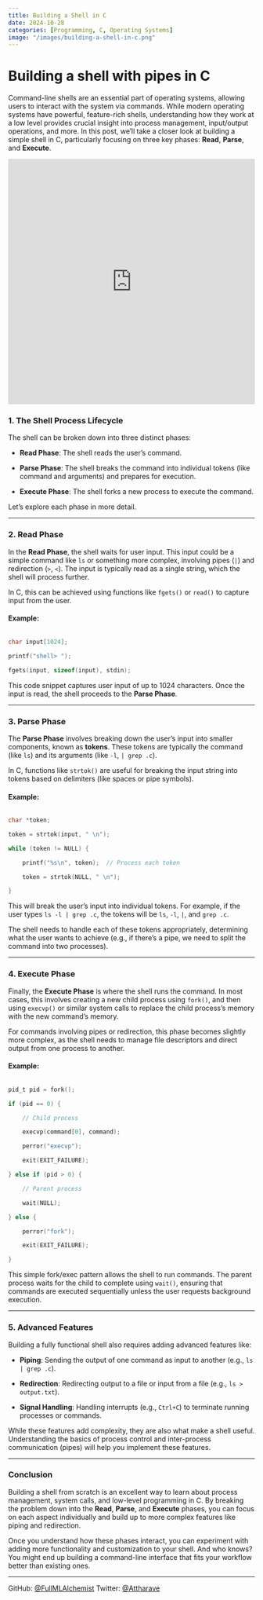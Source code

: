 ```yaml
---
title: Building a Shell in C
date: 2024-10-28
categories: [Programming, C, Operating Systems]
image: "/images/building-a-shell-in-c.png"
---
```


# Building a shell with pipes in C 

Command-line shells are an essential part of operating systems, allowing users to interact with the system via commands. While modern operating systems have powerful, feature-rich shells, understanding how they work at a low level provides crucial insight into process management, input/output operations, and more. In this post, we’ll take a closer look at building a simple shell in C, particularly focusing on three key phases: **Read**, **Parse**, and **Execute**.

<div class="video-container">
  <iframe
    width="100%"
    height="500"
    src="https://www.youtube.com/embed/2J7g3KcZJ3I"
    title="Building a Simple Shell in C"
    frameborder="0"
    allow="accelerometer; autoplay; clipboard-write; encrypted-media; gyroscope; picture-in-picture"
    allowfullscreen>
  </iframe>
</div>

### 1. The Shell Process Lifecycle

The shell can be broken down into three distinct phases:

- **Read Phase**: The shell reads the user’s command.

- **Parse Phase**: The shell breaks the command into individual tokens (like command and arguments) and prepares for execution.

- **Execute Phase**: The shell forks a new process to execute the command.

Let’s explore each phase in more detail.

-----------
### 2. **Read Phase**

In the **Read Phase**, the shell waits for user input. This input could be a simple command like `ls` or something more complex, involving pipes (`|`) and redirection (`>`, `<`). The input is typically read as a single string, which the shell will process further.

In C, this can be achieved using functions like `fgets()` or `read()` to capture input from the user.

#### Example:

```c

char input[1024];

printf("shell> ");

fgets(input, sizeof(input), stdin);

```

This code snippet captures user input of up to 1024 characters. Once the input is read, the shell proceeds to the **Parse Phase**.

-----
### 3. **Parse Phase**

The **Parse Phase** involves breaking down the user’s input into smaller components, known as **tokens**. These tokens are typically the command (like `ls`) and its arguments (like `-l`, `| grep .c`).

In C, functions like `strtok()` are useful for breaking the input string into tokens based on delimiters (like spaces or pipe symbols).

#### Example:

```c

char *token;

token = strtok(input, " \n");

while (token != NULL) {

    printf("%s\n", token);  // Process each token

    token = strtok(NULL, " \n");

}

```

This will break the user’s input into individual tokens. For example, if the user types `ls -l | grep .c`, the tokens will be `ls`, `-l`, `|`, and `grep .c`.

The shell needs to handle each of these tokens appropriately, determining what the user wants to achieve (e.g., if there’s a pipe, we need to split the command into two processes).

--------
### 4. **Execute Phase**

Finally, the **Execute Phase** is where the shell runs the command. In most cases, this involves creating a new child process using `fork()`, and then using `execvp()` or similar system calls to replace the child process’s memory with the new command’s memory.

For commands involving pipes or redirection, this phase becomes slightly more complex, as the shell needs to manage file descriptors and direct output from one process to another.

#### Example:

```c

pid_t pid = fork();

if (pid == 0) {

    // Child process

    execvp(command[0], command);

    perror("execvp");

    exit(EXIT_FAILURE);

} else if (pid > 0) {

    // Parent process

    wait(NULL);

} else {

    perror("fork");

    exit(EXIT_FAILURE);

}

```

This simple fork/exec pattern allows the shell to run commands. The parent process waits for the child to complete using `wait()`, ensuring that commands are executed sequentially unless the user requests background execution.

---

### 5. **Advanced Features**

Building a fully functional shell also requires adding advanced features like:

- **Piping**: Sending the output of one command as input to another (e.g., `ls | grep .c`).

- **Redirection**: Redirecting output to a file or input from a file (e.g., `ls > output.txt`).

- **Signal Handling**: Handling interrupts (e.g., `Ctrl+C`) to terminate running processes or commands.

While these features add complexity, they are also what make a shell useful. Understanding the basics of process control and inter-process communication (pipes) will help you implement these features.

---

### Conclusion

Building a shell from scratch is an excellent way to learn about process management, system calls, and low-level programming in C. By breaking the problem down into the **Read**, **Parse**, and **Execute** phases, you can focus on each aspect individually and build up to more complex features like piping and redirection.

Once you understand how these phases interact, you can experiment with adding more functionality and customization to your shell. And who knows? You might end up building a command-line interface that fits your workflow better than existing ones.

---
GitHub: [@FullMLAlchemist](https://github.com/Atharva2099)
Twitter: [@Attharave](https://x.com/attharave)
